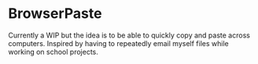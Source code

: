 # BrowserPaste

Currently a WIP but the idea is to be able to quickly copy and paste across computers.
Inspired by having to repeatedly email myself files while working on school projects.
